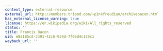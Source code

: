 ```yaml
---
content_type: external-resource
external_url: http://members.tripod.com/~pinkfreudian/archivebacon.html
has_external_license_warning: true
license: https://en.wikipedia.org/wiki/All_rights_reserved
status: ''
title: Francis Bacon
uid: e8a185cd-3391-42c6-924d-7f05d4c129c1
wayback_url: ''
---
```

